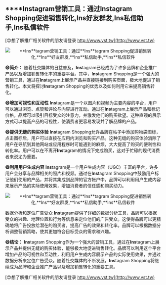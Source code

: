 ## ****Ins**tagram营销工具：通过**Ins**tagram Shopping促进销售转化,**Ins**好友群发,**Ins**私信助手,**Ins**私信软件**

[😍想了解推广相关软件的朋友请登录 http://www.vst.tw](http://www.vst.tw)

 <center><img src="https://vst.tw/MP4/tuiguang/png/3.png" alt="**Ins**tagram营销工具：通过**Ins**tagram Shopping促进销售转化,**Ins**好友群发,**Ins**私信助手,**Ins**私信软件"></center>

**😄简介：**
随着社交媒体的日益普及，**Ins**tagram已经成为了许多品牌和企业推广产品以及增加销售转化率的重要平台。其中，**Ins**tagram Shopping是一个强大的营销工具，通过在**Ins**tagram上展示产品并直接链接到购买页面，极大地促进了销售转化。本文将探讨**Ins**tagram Shopping的优势以及如何利用它来提高销售转化。

**😄增加可视性和互动性**
**Ins**tagram是一个以图片和视频为主要内容的平台，用户可以通过浏览、点赞和评论与内容进行互动。通过在**Ins**tagram上展示产品和标记价格，品牌可以吸引目标受众的注意力，并激发他们的购买欲望。这种直观的展示方式可以提高产品的可视性，使消费者更容易发现并了解品牌的产品。

**😄提供无缝的购买体验**
**Ins**tagram Shopping允许品牌在帖子中添加购物袋图标，点击图标后，用户可以直接在应用内浏览和购买产品。这种无缝的购买体验消除了用户在导航到其他网站或应用程序时可能遇到的麻烦，大大提高了购买的便利性和转化率。用户可以在不离开**Ins**tagram的情况下完成购买，这对于忙碌的现代消费者来说尤为重要。

**😄利用用户生成内容**
**Ins**tagram是一个用户生成内容（UGC）丰富的平台，许多用户会分享与品牌相关的照片和视频。通过在**Ins**tagram Shopping中鼓励用户标记他们使用的产品，并将其集成到品牌的官方帐户中，品牌可以利用用户生成内容来展示产品的实际使用效果，增加消费者的信任感和购买动力。

 <center><img src="https://vst.tw/MP4/tuiguang/png/6.png" alt="**Ins**tagram营销工具：通过**Ins**tagram Shopping促进销售转化,**Ins**好友群发,**Ins**私信助手,**Ins**私信软件"></center>

数据分析和定位广告受众
**Ins**tagram提供了详细的数据分析工具，品牌可以根据受众的兴趣、地理位置和行为等信息来定位他们的广告受众。这使得品牌可以更精确地将广告投放给潜在的购买者，提高广告的效果和转化率。品牌可以根据数据分析调整营销策略，使其更加符合目标受众的需求和兴趣。

**😄结论：**
**Ins**tagram Shopping作为一个强大的营销工具，通过在**Ins**tagram上展示产品并提供无缝的购买体验，能够极大地促进销售转化。品牌可以利用这个平台增加产品的可视性和互动性，利用用户生成内容展示产品的实际使用效果，并通过数据分析来定位广告受众。随着社交媒体的不断发展，**Ins**tagram Shopping将继续成为品牌和企业推广产品以及增加销售转化的重要工具。

[😍想了解推广相关软件的朋友请登录 http://www.vst.tw](http://www.vst.tw)



